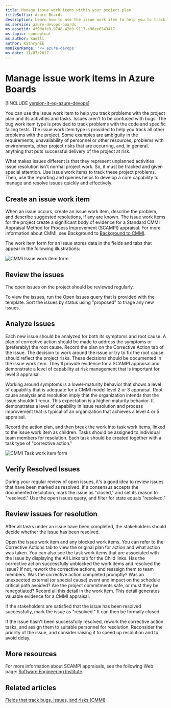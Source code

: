 ```yaml
---
title: Manage issue work items within your project plan
titleSuffix: Azure Boards
description: Learn how to use the issue work item to help you to track problems with the project plan and its activities and tasks. 
ms.service: azure-devops-boards
ms.assetid: 4f90afe9-9748-42e9-9117-e98ee6543417
ms.topic: conceptual
ms.author: kaelli
author: KathrynEE
monikerRange: '<= azure-devops'
ms.date: 11/07/2017
---
```


# Manage issue work items in Azure Boards

[!INCLUDE [version-lt-eq-azure-devops](../../../../includes/version-lt-eq-azure-devops.md)]

You can use the issue work item to help you track problems with the project plan and its activities and tasks. Issues aren't to be confused with bugs. The bug work item type is provided to track problems with the code and specific failing tests. The issue work item type is provided to help you track all other problems with the project. Some examples are ambiguity in the requirements, unavailability of personnel or other resources, problems with environments, other project risks that are occurring, and, in general, anything that puts successful delivery of the project at risk.  
  
 What makes issues different is that they represent unplanned activities. Issue resolution isn't normal project work. So, it must be tracked and given special attention. Use issue work items to track these project problems. Then, use the reporting and queries helps to develop a core capability to manage and resolve issues quickly and effectively.  
  
##  <a name="Create"></a> Create an issue work item  
 When an issue occurs, create an issue work item, describe the problem, and describe suggested resolutions, if any are known. The issue work items for the project create a significant body of evidence for a Standard CMMI Appraisal Method for Process Improvement (SCAMPI) appraisal. For more information about CMMI, see Background to [Background to CMMI](guidance-background-to-cmmi.md).  
  
 The work item form for an issue stores data in the fields and tabs that appear in the following illustrations:  
  
 ![CMMI Issue work item form](media/procguid_cmmi_wform.png "ProcGuid_CMMI_Wform")  
  
##  <a name="Review"></a> Review the issues  
 The open issues on the project should be reviewed regularly.  
  
 To view the issues, run the Open Issues query that is provided with the template. Sort the issues by status using "proposed" to triage any new issues.  
  
##  <a name="Analyze"></a> Analyze issues  
 Each new issue should be analyzed for both its symptoms and root cause. A plan of corrective action should be made to address the symptoms or (preferably) the root cause. Record the plan on the Corrective Action tab of the issue.  The decision to work around the issue or try to fix the root cause should reflect the project risks. These decisions should be documented in the issue work item. They'll provide evidence for a SCAMPI appraisal and demonstrate a level of capability at risk management that is important for level 3 appraisal.  
  
 Working around symptoms is a lower-maturity behavior that shows a level of capability that is adequate for a CMMI model level 2 or 3 appraisal. Root cause analysis and resolution imply that the organization intends that the issue shouldn't recur. This expectation is a higher-maturity behavior. It demonstrates a level of capability in issue resolution and process improvement that is typical of an organization that achieves a level 4 or 5 appraisal.  
  
 Record the action plan, and then break the work into task work items, linked to the issue work item as children. Tasks should be assigned to individual team members for resolution. Each task should be created together with a task type of "corrective action."  
  
 ![CMMI Task work item form](media/procguid_cmmi_wtask.png "ProcGuid_CMMI_WTask")  
  
##  <a name="Verify"></a> Verify Resolved Issues  
 During your regular review of open issues, it's a good idea to review issues that have been marked as resolved. If a consensus accepts the documented resolution, mark the issue as "closed," and set its reason to "resolved." Use the open issues query, and filter for state equals "resolved."  
  
##  <a name="Resolution"></a> Review issues for resolution  
 After all tasks under an issue have been completed, the stakeholders should decide whether the issue has been resolved.  
  
 Open the issue work item and any blocked work items. You can refer to the Corrective Actions tab to view the original plan for action and what action was taken. You can also see the task work items that are associated with the issue by displaying the All Links tab for the Child links. Has the corrective action successfully unblocked the work items and resolved the issue? If not, rework the corrective actions, and reassign them to team members. Was the corrective action completed promptly? Was an unexpected external (or special cause) event and impact on the schedule critical path avoided? Are the project commitments safe, or must they be renegotiated? Record all this detail in the work item. This detail generates valuable evidence for a CMMI appraisal.  
  
 If the stakeholders are satisfied that the issue has been resolved successfully, mark the issue as "resolved." It can then be formally closed.  
  
 If the issue hasn't been successfully resolved, rework the corrective action tasks, and assign them to suitable personnel for resolution. Reconsider the priority of the issue, and consider raising it to speed up resolution and to avoid delay.  
  
## More resources  
 For more information about SCAMPI appraisals, see the following Web page: [Software Engineering Institute](https://resources.sei.cmu.edu/library/asset-view.cfm?assetid=9247).  
  
## Related articles
 [Fields that track bugs, issues, and risks (CMMI)](guidance-bugs-issues-risks-field-reference-cmmi.md)
